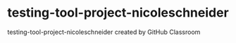 # testing-tool-project-nicoleschneider
testing-tool-project-nicoleschneider created by GitHub Classroom
